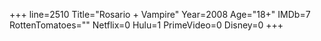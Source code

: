 +++
line=2510
Title="Rosario + Vampire"
Year=2008
Age="18+"
IMDb=7
RottenTomatoes=""
Netflix=0
Hulu=1
PrimeVideo=0
Disney=0
+++

